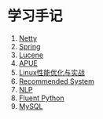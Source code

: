 学习手记
==========
1. [Netty](netty/list.md)
1. [Spring](spring/index.md)
1. [Lucene](lucene/index.md)
1. [APUE](AUP2/index.md)
1. [Linux性能优化与实战](linux_tuning_practice/index.md)
1. [Recommended System](rs/index.md)
1. [NLP](nlp/index.md)
1. [Fluent Python](python/Fluent_Python.md)
1. [MySQL](mysql/index.md)
